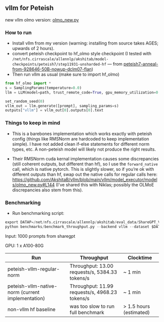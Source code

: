 
## vllm for Peteish

new vllm olmo version: [olmo_new.py](https://github.com/AkshitaB/vllm/blob/main/vllm/model_executor/models/olmo_new.py)

### How to run

- Install vllm from my version (warning: installing from source takes AGES; upwards of 2 hours).
- convert peteish checkpoint to hf\_olmo style checkpoint (I tested with `/net/nfs.cirrascale/allennlp/akshitab/model-checkpoints/peteish7/step11931-unsharded-hf` — from [peteish7-anneal-from-928646-50B-nowup-dclm07-flan](https://us-east-1.console.aws.amazon.com/s3/buckets/ai2-llm?prefix=checkpoints/OLMo-medium/peteish7-anneal-from-928646-50B-nowup-dclm07-flan/))
- Then run vllm as usual (make sure to import hf_olmo)

```python
from hf_olmo import *
s = SamplingParams(temperature=0.0)
llm = LLM(model=path, trust_remote_code=True, gpu_memory_utilization=0.90)

set_random_seed(0)
vllm_out = llm.generate([prompt], sampling_params=s)
outputs["vllm"] = vllm_out[0].outputs[0].text
```

### Things to keep in mind

- This is a barebones implementation which works exactly with peteish config (things like RMSNorm are hardcoded to keep implementation simple). I have not added clean if-else statements for different norm types, etc. A non-peteish model will likely not produce the right results.

- Their RMSNorm cuda kernal implementation causes some discrepancies (still coherent outputs, but different than hf), so I use the `forward_native` call, which is native pytorch. This is slightly slower, so if you’re ok with different outputs than hf, swap out the native calls for regular calls here: https://github.com/AkshitaB/vllm/blob/main/vllm/model_executor/models/olmo_new.py#L144 (I've shared this with Niklas; possibly the OLMoE discrepancies also stem from this).

### Benchmarking

- Run benchmarking script:

```python
export DATAP=/net/nfs.cirrascale/allennlp/akshitab/eval_data/ShareGPT_V3_unfiltered_cleaned_split.json
python benchmarks/benchmark_throughput.py --backend vllm --dataset $DATAP --model /net/nfs.cirrascale/allennlp/akshitab/model-checkpoints/peteish7/step11931-unsharded-hf
```

  Input: 1000 prompts from sharegpt
  
  GPU: 1 x A100-80G

  | Run | Throughput | Clocktime |
  | --- | --- | --- |
  | peteish-vllm-regular-norm | Throughput: 13.00 requests/s, 5384.33 tokens/s | ~ 1 min |
  | peteish-vllm-native-norm (current implementation) | Throughput: 11.99 requests/s, 4968.23 tokens/s | ~ 1 min |
  | non-vllm hf baseline | was too slow to run full benchmark | > 1.5 hours (estimated) |
